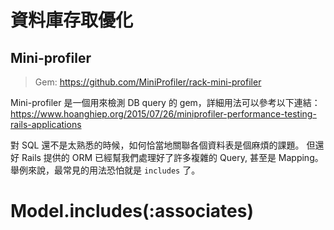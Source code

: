 # 資料庫存取優化

## Mini-profiler

> Gem: https://github.com/MiniProfiler/rack-mini-profiler

Mini-profiler 是一個用來檢測 DB query 的 gem，詳細用法可以參考以下連結：  
https://www.hoanghiep.org/2015/07/26/miniprofiler-performance-testing-rails-applications

對 SQL 還不是太熟悉的時候，如何恰當地關聯各個資料表是個麻煩的課題。
但還好 Rails 提供的 ORM 已經幫我們處理好了許多複雜的 Query, 甚至是 Mapping。  
舉例來說，最常見的用法恐怕就是 `includes` 了。

# Model.includes(:associates)

